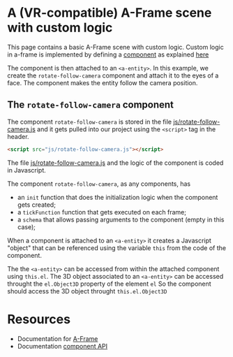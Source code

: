 # A (VR-compatible) A-Frame scene with custom logic

This page contains a basic A-Frame scene with custom logic. Custom logic in a-frame is implemented by defining a 
[component](https://aframe.io/docs/1.4.0/introduction/entity-component-system.html#concept) as explained 
[here](https://aframe.io/docs/1.4.0/introduction/writing-a-component.html)

The component is then attached to an `<a-entity>`. In this example, we create the `rotate-follow-camera` component and attach it to the eyes of a face. 
The component makes the entity follow the camera position.


## The `rotate-follow-camera` component
The component `rotate-follow-camera` is stored in the file [js/rotate-follow-camera.js](./js/rotate-follow-camera.js) and it gets pulled into our project using the  `<script>` tag in the header. 

```html
<script src="js/rotate-follow-camera.js"></script>
```
The file  [js/rotate-follow-camera.js](./js/rotate-follow-camera.js) and the logic of the component is coded in Javascript.

The component `rotate-follow-camera`, as any components, has 
- an `init` function that does the initialization logic when the component gets created;
- a `tickFunction` function that gets executed on each frame;
- a `schema` that allows passing arguments to the component (empty in this case);

When a component is attached to an `<a-entity>` it creates a Javascript "object" that can be referenced using the variable `this` from the code of the component.

The the `<a-entity>` can be accessed from within the attached component using `this.el`.
The 3D object associated to an `<a-entity>` can be accessed throught the `el.Object3D` property of the element `el`
So the component should access the 3D object throught `this.el.Object3D`


# Resources

- Documentation for [A-Frame](https://aframe.io/docs/master/introduction/)
- Documentation [component API](https://aframe.io/docs/1.4.0/core/component.html)
